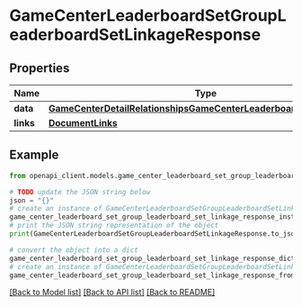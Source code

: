 # GameCenterLeaderboardSetGroupLeaderboardSetLinkageResponse


## Properties

Name | Type | Description | Notes
------------ | ------------- | ------------- | -------------
**data** | [**GameCenterDetailRelationshipsGameCenterLeaderboardSetsDataInner**](GameCenterDetailRelationshipsGameCenterLeaderboardSetsDataInner.md) |  | 
**links** | [**DocumentLinks**](DocumentLinks.md) |  | 

## Example

```python
from openapi_client.models.game_center_leaderboard_set_group_leaderboard_set_linkage_response import GameCenterLeaderboardSetGroupLeaderboardSetLinkageResponse

# TODO update the JSON string below
json = "{}"
# create an instance of GameCenterLeaderboardSetGroupLeaderboardSetLinkageResponse from a JSON string
game_center_leaderboard_set_group_leaderboard_set_linkage_response_instance = GameCenterLeaderboardSetGroupLeaderboardSetLinkageResponse.from_json(json)
# print the JSON string representation of the object
print(GameCenterLeaderboardSetGroupLeaderboardSetLinkageResponse.to_json())

# convert the object into a dict
game_center_leaderboard_set_group_leaderboard_set_linkage_response_dict = game_center_leaderboard_set_group_leaderboard_set_linkage_response_instance.to_dict()
# create an instance of GameCenterLeaderboardSetGroupLeaderboardSetLinkageResponse from a dict
game_center_leaderboard_set_group_leaderboard_set_linkage_response_from_dict = GameCenterLeaderboardSetGroupLeaderboardSetLinkageResponse.from_dict(game_center_leaderboard_set_group_leaderboard_set_linkage_response_dict)
```
[[Back to Model list]](../README.md#documentation-for-models) [[Back to API list]](../README.md#documentation-for-api-endpoints) [[Back to README]](../README.md)


